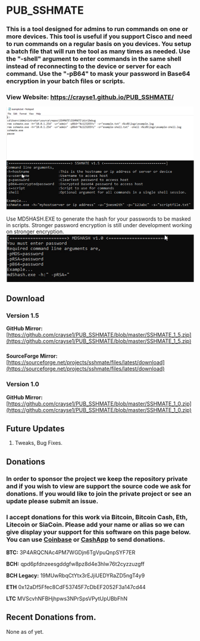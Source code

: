 # PUB_SSHMATE
### This is a tool designed for admins to run commands on one or more devices. This tool is useful if you support Cisco and need to run commands on a regular basis on you devices. You setup a batch file that will run the tool as many times as needed. Use the "-shell" argument to enter commands in the same shell instead of reconnecting to the device or server for each command. Use the "-pB64" to mask your password in Base64 encryption in your batch files or scripts.

### View Website: https://crayse1.github.io/PUB_SSHMATE/

![SSHMATE1](https://github.com/crayse1/PUB_SSHMATE/blob/master/SSHMATE1.png "SSHMATE1")
![SSHMATE2](https://github.com/crayse1/PUB_SSHMATE/blob/master/SSHMATE2.png "SSHMATE2")

Use MD5HASH.EXE to generate the hash for your passwords to be masked in scripts. Stronger password encryption is still under development working on stronger encryption. 
![SSHMATE3](https://github.com/crayse1/PUB_SSHMATE/blob/master/SSHMATE3.png "SSHMATE3")


## Download

### Version 1.5
**GitHub Mirror:**  [https://github.com/crayse1/PUB_SSHMATE/blob/master/SSHMATE_1_5.zip](https://github.com/crayse1/PUB_SSHMATE/blob/master/SSHMATE_1_5.zip)

###
**SourceForge Mirror:** [https://sourceforge.net/projects/sshmate/files/latest/download](https://sourceforge.net/projects/sshmate/files/latest/download)

### Version 1.0
**GitHub Mirror:** [https://github.com/crayse1/PUB_SSHMATE/blob/master/SSHMATE_1_0.zip](https://github.com/crayse1/PUB_SSHMATE/blob/master/SSHMATE_1_0.zip)   


## Future Updates
1.	Tweaks, Bug Fixes.

## Donations

### In order to sponsor the project we keep the repository private and if you wish to view are support the source code we ask for donations. If you would like to join the private project or see an update please submit an issue. 

### I accept donations for this work via Bitcoin, Bitcoin Cash, Eth, Litecoin or SiaCoin. Please add your name or alias so we can give display your support for this software on this page below. You can  use [Coinbase](https://www.coinbase.com) or [CashApp](https://cash.me/$minezus) to send donations.

**BTC:**    	  3P4ARQCNAc4PM7WGDjn6TgVpuQnpSYF7ER	

**BCH:**    	  qpd6pfdnzeesgddgfw8pz8d4e3hlw76t2cyzzuzgff	  

**BCH Legacy:** 19MUwRbqCtYtx3rEJjiUEDYRaZD5ngT4y9

**ETH**	        0x12aDf5Ffec8CdF53745F7cDbEF2052F3a147cd44	

**LTC**	        MVScvhNFBHjhpws3NPrSpsVPytUpUBbFhN	

## Recent Donations from.
None as of yet.
